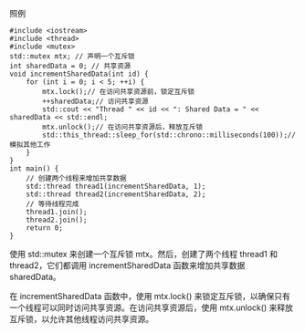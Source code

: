 照例
```
#include <iostream>
#include <thread>
#include <mutex>
std::mutex mtx; // 声明一个互斥锁
int sharedData = 0; // 共享资源
void incrementSharedData(int id) {
    for (int i = 0; i < 5; ++i) {
        mtx.lock();// 在访问共享资源前，锁定互斥锁
        ++sharedData;// 访问共享资源
        std::cout << "Thread " << id << ": Shared Data = " << sharedData << std::endl;
        mtx.unlock();// 在访问共享资源后，释放互斥锁
        std::this_thread::sleep_for(std::chrono::milliseconds(100));// 模拟其他工作
    }
}
int main() {
    // 创建两个线程来增加共享数据
    std::thread thread1(incrementSharedData, 1);
    std::thread thread2(incrementSharedData, 2);
    // 等待线程完成
    thread1.join();
    thread2.join();
    return 0;
}
```
使用 std::mutex 来创建一个互斥锁 mtx。然后，创建了两个线程 thread1 和 thread2，它们都调用 incrementSharedData 函数来增加共享数据 sharedData。

在 incrementSharedData 函数中，使用 mtx.lock() 来锁定互斥锁，以确保只有一个线程可以同时访问共享资源。在访问共享资源后，使用 mtx.unlock() 来释放互斥锁，以允许其他线程访问共享资源。